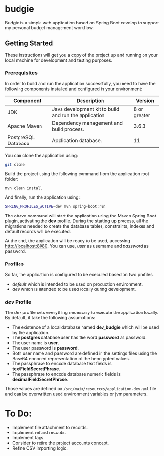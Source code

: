 # budgie

Budgie is a simple web application based on Spring Boot develop to support my personal budget management workflow.

## Getting Started

These instructions will get you a copy of the project up and running on your local machine for development and testing purposes.

### Prerequisites

In order to build and run the application successfully, you need to have the following components installed and configured in your environment:

|Component|Description|Version|
|---------|-----------|---------------|
|JDK|Java development kit to build and run the application|8 or greater|
|Apache Maven|Dependency management and build process.|3.6.3|
|PostgreSQL Database|Application database.|11|

You can clone the application using:

```bash
git clone 
```

Build the project using the following command from the application root folder:

```bash
mvn clean install
```

And finally, run the application using:

```bash
SPRING_PROFILES_ACTIVE=dev mvn spring-boot:run
```

The above command will start the application using the Maven Spring Boot plugin, activating the **dev** profile. During the starting up process, all the migrations needed to create the database tables, constraints, indexes and default records will be executed.

At the end, the application will be ready to be used, accessing [http://localhost:8080](http://localhost:8080). You can use, *user* as username and *password* as password.

### Profiles

So far, the application is configured to be executed based on two profiles
* *default* which is intended to be used on production environment.
* *dev* which is intended to be used locally during development.

### *dev* Profile

The *dev* profile sets everything necessary to execute the application locally. By default, it take the following assumptions:

* The existence of a local database named **dev_budgie** which will be used by the application.
* The **postgres** database user has the word **password** as password.
* The user name is **user**.
* The user password is **password**.
* Both user name and password are defined in the settings files using the Base64 encoded representation of the bencrypted values.
* The passphrase to encode database text fields is **textFieldSecretPhrase**.
* The passphrase to encode database numeric fields is **decimalFieldSecretPhrase**.

Those values are defined on ```/src/main/resources/application-dev.yml``` file and can be overwritten used environment variables or jvm parameters.

# To Do:

* Implement file attachment to records.
* Implement refund records.
* Implement tags.
* Consider to retire the project accounts concept.
* Refine CSV importing logic.
